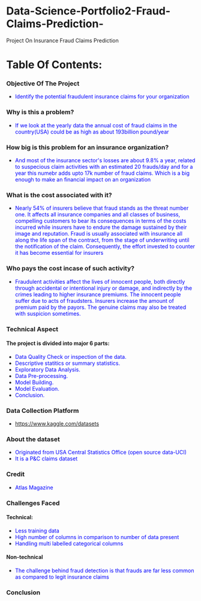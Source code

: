 # Data-Science-Portfolio2-Fraud-Claims-Prediction-
Project On Insurance Fraud Claims Prediction

# Table Of Contents:
### Objective Of The Project
- <font color=blue>Identify the potential fraudulent insurance claims for your organization</font>

### Why is this a problem?
- <font color=blue>If we look at the yearly data the annual cost of fraud claims in the country(USA) could be as high as about 193billion pound/year</font>

### How big is this problem for an insurance organization?
- <font color=blue>And most of the insurance sector's losses are about 9.8% a year, related to suspecious claim activities with an estimated 20 frauds/day and for a year this numebr adds upto 17k number of fraud claims. Which is a big enough to make an financial impact on an organization</font>

### What is the cost associated with it?
- <font color=blue>Nearly 54% of insurers believe that fraud stands as the threat number one. It affects all insurance companies and all classes of business, compelling customers to bear its consequences in terms of the costs incurred while insurers have to endure the damage sustained by their image and reputation. Fraud is usually associated with insurance all along the life span of the contract, from the stage of underwriting until the notification of the claim. Consequently, the effort invested to counter it has become essential for insurers</font>

### Who pays the cost incase of such activity?
- <font color=blue>Fraudulent activities affect the lives of innocent people, both directly through accidental or intentional injury or damage, 
and indirectly by the crimes leading to higher insurance premiums. 
The innocent people suffer due to acts of fraudsters. 
Insurers increase the amount of premium paid by the payors. 
The genuine claims may also be treated with suspicion sometimes. 
</font>

### Technical Aspect
#### The project is divided into major 6 parts:
- <font color=blue>Data Quality Check or inspection of the data.</font>
- <font color=blue>Descriptive statitics or summary statistics.</font>
- <font color=blue>Exploratory Data Analysis.</font>
- <font color=blue>Data Pre-processing.</font>
- <font color=blue>Model Building.</font>
- <font color=blue>Model Evaluation.</font>
- <font color=blue>Conclusion.</font>

### Data Collection Platform
- https://www.kaggle.com/datasets

### About the dataset
- <font color=blue>Originated from USA Central Statistics Office (open source data-UCI)</font>
- <font color=blue>It is a P&C claims dataset</font>

### Credit
- <font color=blue>Atlas Magazine</font>

### Challenges Faced
#### Technical:
- <font color=blue>Less training data</font>
- <font color=blue>High number of columns in comparison to number of data present</font>
- <font color=blue>Handling multi labelled categorical columns</font>

#### Non-technical
- <font color=blue>The challenge behind fraud detection is that frauds are far less common as compared to legit insurance claims</font>

### Conclusion
